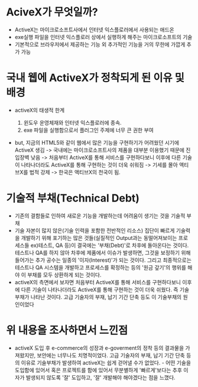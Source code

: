 # AciveX가 무엇일까?
 - ActiveX는 마이크로소프트사에서 인터넷 익스플로러에서 사용되는 애드온
 - exe실행 파일을 인터넷 익스플로러 상에서 실행하게 해주는 마이크로소프트의 기술
 - 기본적으로 브라우저에서 제공하는 기능 외 추가적인 기능을 거의 무한에 가깝게 추가 가능

# 국내 웹에 ActiveX가 정착되게 된 이유 및 배경

 - activeX의 태생적 한계
   1. 윈도우 운영체재와 인터넷 익스플로러에 종속.
   2. exe 파일을 실행함으로서 플러그인 주제에 너무 큰 권한 부여
   
 - but, 지금의 HTML5와 같이 웹에서 많은 기능을 구현하기가 어려웠던 시기에 ActiveX 생김 -> 국내에는 마이크로소프트사의 제품을 대부분 이용했기 때문에 진입장벽 낮음 -> 처음부터 ActiveX를 통해 서비스를 구현하다보니 이후에 다른 기술이 나타나더라도 ActiveX를 통해 구현하는 것이 더욱 쉬워짐 -> 기세를 몰아 액티브X를 법적 강제 -> 한국은 액티브X의 천국이 됨.



# 기술적 부채(Technical Debt)
- 기존의 결함들로 인하여 새로운 기능을 개발하는데 어려움이 생기는 것을 기술적 부채
- 기술 자본이 많지 않은(기술 인력을 포함한 전반적인 리소스) 집단이 빠르게 기술력을 개발하기 위해 포기하는 많은 것들(실질적인 Output과는 동떨어져보이는 프로세스들 ex)테스트, QA 등)이 결국에는 '부채(Debt)'로 차후에 돌아온다는 것이다. 테스트나 QA를 하지 않아 차후에 제품에서 이슈가 발생하면, 그것을 보정하기 위해 들어가는 추가 공수는 일종의 '이자(Interest)'가 되는 것이다. 그리고 최종적으로는 테스트나 QA 시스템을 개발하고 프로세스를 확정하는 등의 '원금 갚기'의 행위를 해야 이 부채를 모두 상환하게 되는 것이다.
- activeX의 측면에서 보자면 처음부터 ActiveX를 통해 서비스를 구현하다보니 이후에 다른 기술이 나타나더라도 ActiveX를 통해 구현하는 것이 더욱 쉬웠다. 즉 기술부채가 나타난 것이다. 고급 기술자의 부재, 납기 기간 단축 등도 이 기술부채의 원인이었다

# 위 내용을 조사하면서 느낀점
- activeX 도입 후 e-commerce의 성장과 e-goverment의 정착 등의 결과물을 가져왔지만, 보안에는 너무나도 치명적이었다. 고급 기술자의 부재, 납기 기간 단축 등의 이유로 기술부채가 발생하여 activeX는 쉽게 걷어낼 수가 없었다. - 어떤 기술을 도입함에 있어서 혹은 프로젝트를 함에 있어서 무분별하게 '빠르게'보다는 추후 이자가 발생되지 않도록 '잘' 도입하고, '잘' 개발해야 해야겠다는 점을 느꼈다.



